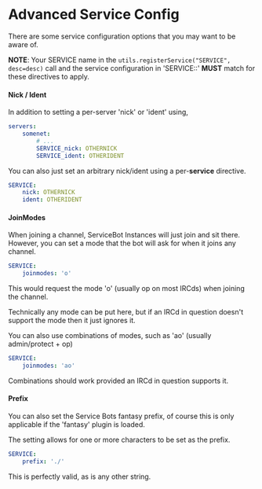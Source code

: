 # Advanced Service Config

There are some service configuration options that you may want to be aware of.

**NOTE**: Your SERVICE name in the `utils.registerService("SERVICE", desc=desc)`
call and the service configuration in 'SERVICE::' **MUST** match for these
directives to apply.


#### Nick / Ident

In addition to setting a per-server 'nick' or 'ident' using,

```yaml
servers:
    somenet:
        # ...
        SERVICE_nick: OTHERNICK
        SERVICE_ident: OTHERIDENT
``` 

You can also just set an arbitrary nick/ident using a per-**service** directive.

```yaml
SERVICE:
    nick: OTHERNICK
    ident: OTHERIDENT
```

#### JoinModes

When joining a channel, ServiceBot Instances will just join and sit there.
However, you can set a mode that the bot will ask for when it joins any channel.

```yaml
SERVICE:
    joinmodes: 'o'
```

This would request the mode 'o' (usually op on most IRCds) when joining the channel.

Technically any mode can be put here, but if an IRCd in question doesn't support
the mode then it just ignores it.

You can also use combinations of modes, such as 'ao' (usually admin/protect + op)

```yaml
SERVICE:
    joinmodes: 'ao'
```

Combinations should work provided an IRCd in question supports it.

#### Prefix

You can also set the Service Bots fantasy prefix, of course this is only
applicable if the 'fantasy' plugin is loaded.

The setting allows for one or more characters to be set as the prefix.

```yaml
SERVICE:
    prefix: './' 
```

This is perfectly valid, as is any other string.

